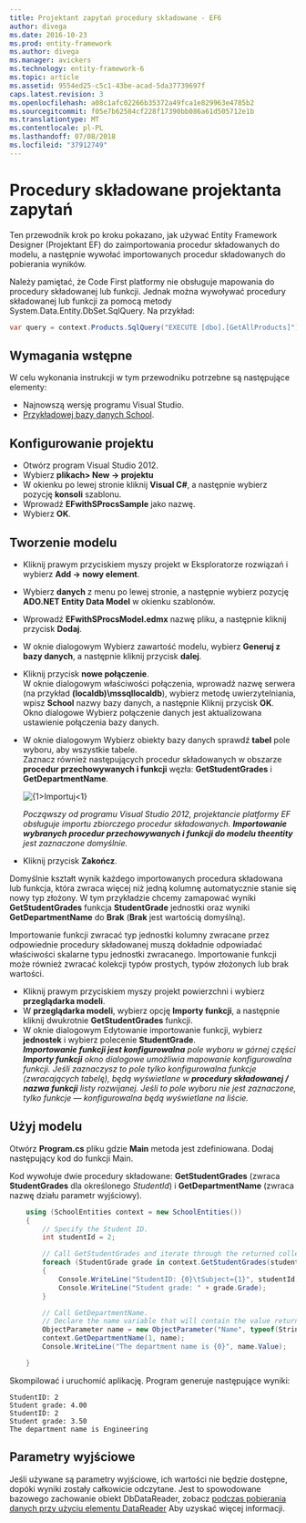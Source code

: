 ```yaml
---
title: Projektant zapytań procedury składowane - EF6
author: divega
ms.date: 2016-10-23
ms.prod: entity-framework
ms.author: divega
ms.manager: avickers
ms.technology: entity-framework-6
ms.topic: article
ms.assetid: 9554ed25-c5c1-43be-acad-5da37739697f
caps.latest.revision: 3
ms.openlocfilehash: a08c1afc02266b35372a49fca1e829963e4785b2
ms.sourcegitcommit: f05e7b62584cf228f17390bb086a61d505712e1b
ms.translationtype: MT
ms.contentlocale: pl-PL
ms.lasthandoff: 07/08/2018
ms.locfileid: "37912749"
---
```

# <a name="designer-query-stored-procedures"></a>Procedury składowane projektanta zapytań
Ten przewodnik krok po kroku pokazano, jak używać Entity Framework Designer (Projektant EF) do zaimportowania procedur składowanych do modelu, a następnie wywołać importowanych procedur składowanych do pobierania wyników. 

Należy pamiętać, że Code First platformy nie obsługuje mapowania do procedury składowanej lub funkcji. Jednak można wywoływać procedury składowanej lub funkcji za pomocą metody System.Data.Entity.DbSet.SqlQuery. Na przykład:
``` csharp
var query = context.Products.SqlQuery("EXECUTE [dbo].[GetAllProducts]")`;
```

## <a name="prerequisites"></a>Wymagania wstępne

W celu wykonania instrukcji w tym przewodniku potrzebne są następujące elementy:

- Najnowszą wersję programu Visual Studio.
- [Przykładowej bazy danych School](~/ef6/resources/school-database.md).

## <a name="set-up-the-project"></a>Konfigurowanie projektu

-   Otwórz program Visual Studio 2012.
-   Wybierz **plikach&gt; New -&gt; projektu**
-   W okienku po lewej stronie kliknij **Visual C\#**, a następnie wybierz pozycję **konsoli** szablonu.
-   Wprowadź **EFwithSProcsSample** jako nazwę.
-   Wybierz **OK**.

## <a name="create-a-model"></a>Tworzenie modelu

-   Kliknij prawym przyciskiem myszy projekt w Eksploratorze rozwiązań i wybierz **Add -&gt; nowy element**.
-   Wybierz **danych** z menu po lewej stronie, a następnie wybierz pozycję **ADO.NET Entity Data Model** w okienku szablonów.
-   Wprowadź **EFwithSProcsModel.edmx** nazwę pliku, a następnie kliknij przycisk **Dodaj**.
-   W oknie dialogowym Wybierz zawartość modelu, wybierz **Generuj z bazy danych**, a następnie kliknij przycisk **dalej**.
-   Kliknij przycisk **nowe połączenie**.  
    W oknie dialogowym właściwości połączenia, wprowadź nazwę serwera (na przykład **(localdb)\\mssqllocaldb**), wybierz metodę uwierzytelniania, wpisz **School** nazwy bazy danych, a następnie Kliknij przycisk **OK**.  
    Okno dialogowe Wybierz połączenie danych jest aktualizowana ustawienie połączenia bazy danych.
-   W oknie dialogowym Wybierz obiekty bazy danych sprawdź **tabel** pole wyboru, aby wszystkie tabele.  
    Zaznacz również następujących procedur składowanych w obszarze **procedur przechowywanych i funkcji** węzła: **GetStudentGrades** i **GetDepartmentName**. 

    ![{1&gt;Importuj&lt;1}](~/ef6/media/import.jpg)

    *Począwszy od programu Visual Studio 2012, projektancie platformy EF obsługuje importu zbiorczego procedur składowanych. **Importowanie wybranych procedur przechowywanych i funkcji do modelu theentity** jest zaznaczone domyślnie.*
-   Kliknij przycisk **Zakończ**.

Domyślnie kształt wynik każdego importowanych procedura składowana lub funkcja, która zwraca więcej niż jedną kolumnę automatycznie stanie się nowy typ złożony. W tym przykładzie chcemy zamapować wyniki **GetStudentGrades** funkcja **StudentGrade** jednostki oraz wyniki **GetDepartmentName** do **Brak** (**Brak** jest wartością domyślną).

Importowanie funkcji zwracać typ jednostki kolumny zwracane przez odpowiednie procedury składowanej muszą dokładnie odpowiadać właściwości skalarne typu jednostki zwracanego. Importowanie funkcji może również zwracać kolekcji typów prostych, typów złożonych lub brak wartości.

-   Kliknij prawym przyciskiem myszy projekt powierzchni i wybierz **przeglądarka modeli**.
-   W **przeglądarka modeli**, wybierz opcję **Importy funkcji**, a następnie kliknij dwukrotnie **GetStudentGrades** funkcji.
-   W oknie dialogowym Edytowanie importowanie funkcji, wybierz **jednostek** i wybierz polecenie **StudentGrade**.  
    ***Importowanie funkcji jest konfigurowalna** pole wyboru w górnej części **Importy funkcji** okno dialogowe umożliwia mapowanie konfigurowalna funkcji. Jeśli zaznaczysz to pole tylko konfigurowalna funkcje (zwracających tabelę), będą wyświetlane w **procedury składowanej / nazwa funkcji** listy rozwijanej. Jeśli to pole wyboru nie jest zaznaczone, tylko funkcje — konfigurowalna będą wyświetlane na liście.*

## <a name="use-the-model"></a>Użyj modelu

Otwórz **Program.cs** pliku gdzie **Main** metoda jest zdefiniowana. Dodaj następujący kod do funkcji Main.

Kod wywołuje dwie procedury składowane: **GetStudentGrades** (zwraca **StudentGrades** dla określonego *StudentId*) i **GetDepartmentName** (zwraca nazwę działu parametr wyjściowy).  

``` csharp
    using (SchoolEntities context = new SchoolEntities())
    {
        // Specify the Student ID.
        int studentId = 2;

        // Call GetStudentGrades and iterate through the returned collection.
        foreach (StudentGrade grade in context.GetStudentGrades(studentId))
        {
            Console.WriteLine("StudentID: {0}\tSubject={1}", studentId, grade.Subject);
            Console.WriteLine("Student grade: " + grade.Grade);
        }

        // Call GetDepartmentName.
        // Declare the name variable that will contain the value returned by the output parameter.
        ObjectParameter name = new ObjectParameter("Name", typeof(String));
        context.GetDepartmentName(1, name);
        Console.WriteLine("The department name is {0}", name.Value);

    }
```

Skompilować i uruchomić aplikację. Program generuje następujące wyniki:

```
StudentID: 2
Student grade: 4.00
StudentID: 2
Student grade: 3.50
The department name is Engineering
```

<a name="output-parameters"></a>Parametry wyjściowe
-----------------

Jeśli używane są parametry wyjściowe, ich wartości nie będzie dostępne, dopóki wyniki zostały całkowicie odczytane. Jest to spowodowane bazowego zachowanie obiekt DbDataReader, zobacz [podczas pobierania danych przy użyciu elementu DataReader](http://go.microsoft.com/fwlink/?LinkID=398589) Aby uzyskać więcej informacji.
